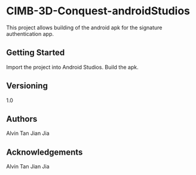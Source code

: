 # CIMB-3D-Conquest-androidStudios
This project allows building of the android apk for the signature authentication app.

## Getting Started
Import the project into Android Studios. Build the apk.


## Versioning
1.0

## Authors
Alvin Tan Jian Jia

## Acknowledgements
Alvin Tan Jian Jia
